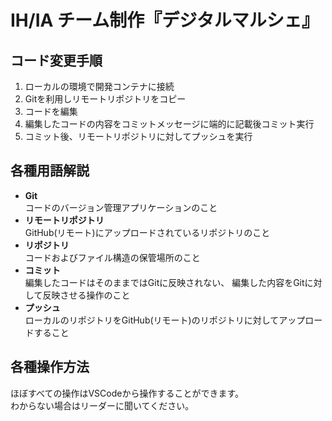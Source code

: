 # IH/IA チーム制作『デジタルマルシェ』

## コード変更手順
1. ローカルの環境で開発コンテナに接続
2. Gitを利用しリモートリポジトリをコピー
3. コードを編集
4. 編集したコードの内容をコミットメッセージに端的に記載後コミット実行
5. コミット後、リモートリポジトリに対してプッシュを実行

## 各種用語解説
- **Git**  
    コードのバージョン管理アプリケーションのこと
- **リモートリポジトリ**  
    GitHub(リモート)にアップロードされているリポジトリのこと
- **リポジトリ**  
    コードおよびファイル構造の保管場所のこと
- **コミット**  
    編集したコードはそのままではGitに反映されない、
    編集した内容をGitに対して反映させる操作のこと
- **プッシュ**  
    ローカルのリポジトリをGitHub(リモート)のリポジトリに対してアップロードすること

## 各種操作方法
ほぼすべての操作はVSCodeから操作することができます。  
わからない場合はリーダーに聞いてください。